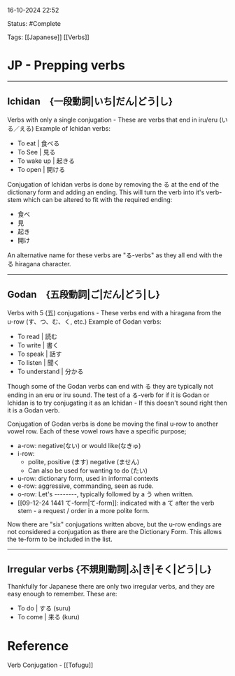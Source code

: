 16-10-2024 22:52

Status: #Complete

Tags: [[Japanese]] [[Verbs]] 

# JP - Prepping verbs

---
## Ichidan　{一段動詞|いち|だん|どう|し}
Verbs with only a single conjugation - These are verbs that end in iru/eru (いる／える)
Example of Ichidan verbs:
* To eat | 食べる
* To See | 見る
* To wake up | 起きる
* To open | 開ける

Conjugation of Ichidan verbs is done by removing the る at the end of the dictionary form and adding an ending. This will turn the verb into it's verb-stem which can be altered to fit with the required ending:
* 食べ
* 見
* 起き
* 開け

An alternative name for these verbs are "る-verbs" as they all end with the る hiragana character.

---
## Godan　{五段動詞|ご|だん|どう|し}
Verbs with 5 (五) conjugations - These verbs end with a hiragana from the u-row (す、つ、む、く, etc.)
Example of Godan verbs:
* To read | 読む
* To write | 書く
* To speak | 話す
* To listen | 聞く 
* To understand | 分かる

Though some of the Godan verbs can end with る they are typically not ending in an eru or iru sound. The test of a る-verb for if it is Godan or Ichidan is to try conjugating it as an Ichidan - If this doesn't sound right then it is a Godan verb.

Conjugation of Godan verbs is done be moving the final u-row to another vowel row. Each of these vowel rows have a specific purpose;
* a-row: negative(ない) or would like(なきゅ)
* i-row: 
	* polite, positive (ます) negative (ません)
	* Can also be used for wanting to do (たい)
* u-row: dictionary form, used in informal contexts
* e-row: aggressive, commanding, seen as rude.
* o-row: Let's --------, typically followed by a う when written.
* [[09-12-24 1441 て-form|て-form]]: indicated with a て after the verb stem - a request / order in a more polite form.

Now there are "six" conjugations written above, but the u-row endings are not considered a conjugation as there are the Dictionary Form. This allows the te-form to be included in the list.

---
## Irregular verbs {不規則動詞|ふ|き|そく|どう|し}
Thankfully for Japanese there are only two irregular verbs, and they are easy enough to remember. These are: 
* To do | する (suru)
* To come | 来る (kuru)

# Reference

Verb Conjugation - [[Tofugu]]